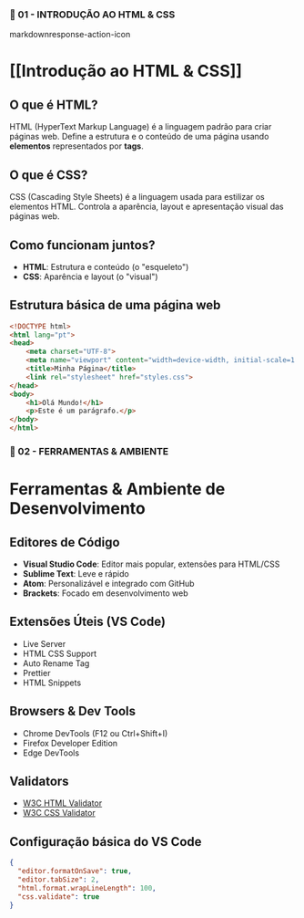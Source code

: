 ### 📄 01 - INTRODUÇÃO AO HTML & CSS

markdownresponse-action-icon


# [[Introdução ao HTML & CSS]]

## O que é HTML?
HTML (HyperText Markup Language) é a linguagem padrão para criar páginas web. Define a estrutura e o conteúdo de uma página usando **elementos** representados por **tags**.

## O que é CSS?
CSS (Cascading Style Sheets) é a linguagem usada para estilizar os elementos HTML. Controla a aparência, layout e apresentação visual das páginas web.

## Como funcionam juntos?
- **HTML**: Estrutura e conteúdo (o "esqueleto")
- **CSS**: Aparência e layout (o "visual")

## Estrutura básica de uma página web
```html
<!DOCTYPE html>
<html lang="pt">
<head>
    <meta charset="UTF-8">
    <meta name="viewport" content="width=device-width, initial-scale=1.0">
    <title>Minha Página</title>
    <link rel="stylesheet" href="styles.css">
</head>
<body>
    <h1>Olá Mundo!</h1>
    <p>Este é um parágrafo.</p>
</body>
</html>
````


### 📄 02 - FERRAMENTAS & AMBIENTE


# Ferramentas & Ambiente de Desenvolvimento

## Editores de Código
- **Visual Studio Code**: Editor mais popular, extensões para HTML/CSS
- **Sublime Text**: Leve e rápido
- **Atom**: Personalizável e integrado com GitHub
- **Brackets**: Focado em desenvolvimento web

## Extensões Úteis (VS Code)
- Live Server
- HTML CSS Support
- Auto Rename Tag
- Prettier
- HTML Snippets

## Browsers & Dev Tools
- Chrome DevTools (F12 ou Ctrl+Shift+I)
- Firefox Developer Edition
- Edge DevTools

## Validators
- [W3C HTML Validator](https://validator.w3.org/)
- [W3C CSS Validator](https://jigsaw.w3.org/css-validator/)

## Configuração básica do VS Code
```json
{
  "editor.formatOnSave": true,
  "editor.tabSize": 2,
  "html.format.wrapLineLength": 100,
  "css.validate": true
}
````